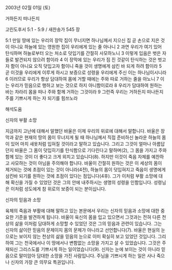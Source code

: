 2003년 02월 01일 (토)

거하든지 떠나든지



고린도후서 5:1 - 5:9 / 새찬송가 545 장


5:1 만일 땅에 있는 우리의 장막 집이 무너지면 하나님께서 지으신 집 곧 손으로 지은 것이 아니요 하늘에 있는 영원한 집이 우리에게 있는 줄 아나니
2 과연 우리가 여기 있어 탄식하며 하늘로부터 오는 처소로 덧입기를 간절히 사모하노니 
3 이렇게 입음은 벗은 자들로 발견되지 않으려 함이라 
4 이 장막에 있는 우리가 짐 진 것같이 탄식하는 것은 벗고자 함이 아니요 오직 덧입고자 함이니 죽을 것이 생명에게 삼킨 바 되게 하려 함이라 
5 곧 이것을 우리에게 이루게 하시고 보증으로 성령을 우리에게 주신 이는 하나님이시니라 
6 이러므로 우리가 항상 담대하여 몸에 거할 때에는 주와 따로 거하는 줄을 아노니 
7 이는 우리가 믿음으로 행하고 보는 것으로 하지 아니함이로라 
8 우리가 담대하여 원하는 바는 차라리 몸을 떠나 주와 함께 거하는 그것이라 
9 그런즉 우리는 거하든지 떠나든지 주를 기쁘시게 하는 자 되기를 힘쓰노라

해석도움





신자의 부활 소망 

지금까지 고난에 대해서 말했던 바울은 이제 우리의 위로에 대해서 말합니다. 바울은 장막과 같은 현재의 땅의 몸이 무너지게 될 때 하나님께서 직접 준비하신 놀라운 하늘의 몸이 있어 마치 새옷처럼 입혀질 것이라고 말하고 있습니다. 그리고 그것이 얼마나 아름답던지 바울은 그 몸이 덧입히기를 탄식함으로 기다린다고 말하며(2), 그 몸을 가지고 주와 함께 있는 것이 더 좋다고 크게 외치고 있습니다(8). 하지만 이것이 죽음 자체를 예찬하고 사모하는 것이 아님을 주의해야 합니다. 바울이 간절히 원하는 것은 이 세상의 몸이 제거되는 것에 초점이 있는 것이 아니라(4전), 하늘의 몸이 덧입혀지고 죽음이 생명에게 삼킨바 되기를 원하는 것에 초점이 있다는 점입니다(4후). 그가 이처럼 부활 소망에 대해 확신을 가질 수 있었던 것은 그의 안에 내주하시는 생명의 성령을 인함입니다. 성령님은 이처럼 성도에게 참 위로의 보증이 되는 분이십니다. 

신자의 믿음과 소망 

육체의 죽음과 부활에 대해 말하고 있는 본문에서 우리는 신자의 믿음과 소망에 대한 중요한 기준을 발견하게 됩니다. 바울이 육신의 몸을 입고 있으면서 그것과는 전혀 다른 천상의 삶을 이처럼 담대하게 소망할 수 있었던 것은 그의 믿음과 관련이 있습니다. 그는 신자의 삶이란 믿음의 문제이지 몸의 문제가 아니라고 선언합니다(7). 바울은 현실의 눈으로는 보이지 않는 천상의 삶을 믿음의 눈으로 이미 확실히 보고 있었던 것입니다. 그리하여 그는 천국에서나 이 땅에서나 변함없는 소망을 가지고 살 수 있었습니다. 그것은 주재되신 그리스도를 기쁘시게 하는 일이었습니다(9). 신자는 눈에 보이는 것이 아니라 믿음으로 말미암아 담대한 소망을 가진 사람입니다. 주님을 기쁘시게 하는 일은 사나 죽으나 신자의 가장 큰 의무요 특권입니다.
